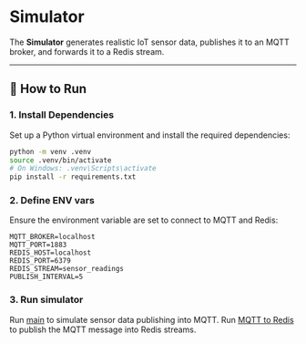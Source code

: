 # Simulator

The **Simulator** generates realistic IoT sensor data, publishes it to an MQTT broker, and forwards it to a Redis stream.

---

## 🚀 How to Run

### 1. Install Dependencies

Set up a Python virtual environment and install the required dependencies:

```bash
python -m venv .venv
source .venv/bin/activate  
# On Windows: .venv\Scripts\activate
pip install -r requirements.txt
```

### 2. Define ENV vars
Ensure the environment variable are set to connect to MQTT and Redis:

```dotenv
MQTT_BROKER=localhost
MQTT_PORT=1883
REDIS_HOST=localhost
REDIS_PORT=6379
REDIS_STREAM=sensor_readings
PUBLISH_INTERVAL=5
```

### 3. Run simulator

Run [main](./main.py) to simulate sensor data publishing into MQTT.
Run [MQTT to Redis](./mqtt_to_redis.py) to publish the MQTT message into Redis streams.
